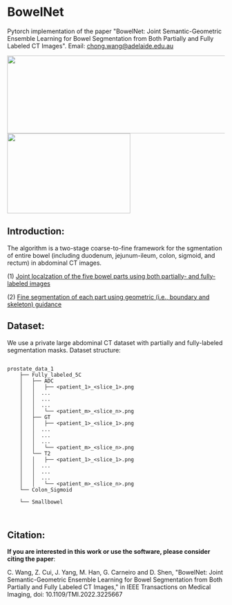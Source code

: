 # BowelNet


Pytorch implementation of the paper "BowelNet: Joint Semantic-Geometric Ensemble Learning for Bowel Segmentation from Both Partially and Fully Labeled CT Images". Email: chong.wang@adelaide.edu.au

<img width="515" height="180" src="https://github.com/runningcw/BowelNet/blob/master/bowel_fineseg/arch/pipeline.png"/></dev>
<img width="285" height="185" src="https://github.com/runningcw/BowelNet/blob/master/bowel_fineseg/arch/segmentors.png"/></dev>


## Introduction:

The algorithm is a two-stage coarse-to-fine framework for the sgmentation of entire bowel (including duodenum, jejunum-ileum, colon, sigmoid, and rectum) in abdominal CT images. 

(1) [Joint localzation of the five bowel parts using both partially- and fully-labeled images](https://github.com/runningcw/BowelNet/tree/master/bowel_coarseseg)

(2) [Fine segmentation of each part using geometric (i.e., boundary and skeleton) guidance](https://github.com/runningcw/BowelNet/tree/master/bowel_fineseg)


## Dataset:

We use a private large abdominal CT dataset with partially and fully-labeled segmentation masks. Dataset structure:

```

prostate_data_1
	├── Fully_labeled_5C
	│	├── ADC
	│	│   ├── <patient_1>_<slice_1>.png
	│	│  ...
	│	│  ...
	│	│  ...
	│	│   └── <patient_m>_<slice_n>.png
	│	├── GT
	│	│   ├── <patient_1>_<slice_1>.png
	│	│  ...
	│	│  ...
	│	│  ...
	│	│   └── <patient_m>_<slice_n>.png
	│	└── T2
	│	│   ├── <patient_1>_<slice_1>.png
	│	│  ...
	│	│  ...
	│	│  ...
	│	│   └── <patient_m>_<slice_n>.png
	└── Colon_Sigmoid
        
	└── Smallbowel
		
		
```

## Citation:
__If you are interested in this work or use the software, please consider citing the paper__:

C. Wang, Z. Cui, J. Yang, M. Han, G. Carneiro and D. Shen, "BowelNet: Joint Semantic-Geometric Ensemble Learning for Bowel Segmentation from Both Partially and Fully Labeled CT Images," in IEEE Transactions on Medical Imaging, doi: 10.1109/TMI.2022.3225667
